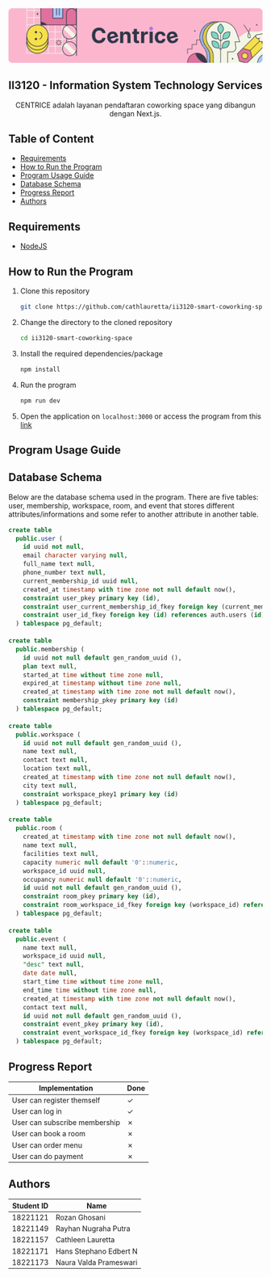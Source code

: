 <img src='public/doc/Header.png'>

## II3120 - Information System Technology Services
<center>
CENTRICE adalah layanan pendaftaran coworking space yang dibangun dengan Next.js.
</center>

## Table of Content
- [Requirements](#requirements)
- [How to Run the Program](#how-to-run-the-program)
- [Program Usage Guide](#program-usage-guide)
- [Database Schema](#database-schema)
- [Progress Report](#progress-report)
- [Authors](#authors)

## Requirements
- [NodeJS](https://nodejs.org/en/download)

## How to Run the Program
1. Clone this repository
    ```bash
    git clone https://github.com/cathlauretta/ii3120-smart-coworking-space
    ```
2. Change the directory to the cloned repository
    ```bash
    cd ii3120-smart-coworking-space
    ```
3. Install the required dependencies/package
    ```bash
    npm install
    ```
4. Run the program
    ```bash
    npm run dev
    ```
5. Open the application on ``localhost:3000`` or access the program from this [link](www.google.com)

## Program Usage Guide


## Database Schema
Below are the database schema used in the program. There are five tables: user, membership, workspace, room, and event that stores different attributes/informations and some refer to another attribute in another table. 

```sql
create table
  public.user (
    id uuid not null,
    email character varying null,
    full_name text null,
    phone_number text null,
    current_membership_id uuid null,
    created_at timestamp with time zone not null default now(),
    constraint user_pkey primary key (id),
    constraint user_current_membership_id_fkey foreign key (current_membership_id) references membership (id) on update cascade on delete cascade,
    constraint user_id_fkey foreign key (id) references auth.users (id) on update cascade on delete cascade
  ) tablespace pg_default;

create table
  public.membership (
    id uuid not null default gen_random_uuid (),
    plan text null,
    started_at time without time zone null,
    expired_at timestamp without time zone null,
    created_at timestamp with time zone not null default now(),
    constraint membership_pkey primary key (id)
  ) tablespace pg_default;

create table
  public.workspace (
    id uuid not null default gen_random_uuid (),
    name text null,
    contact text null,
    location text null,
    created_at timestamp with time zone not null default now(),
    city text null,
    constraint workspace_pkey1 primary key (id)
  ) tablespace pg_default;

create table
  public.room (
    created_at timestamp with time zone not null default now(),
    name text null,
    facilities text null,
    capacity numeric null default '0'::numeric,
    workspace_id uuid null,
    occupancy numeric null default '0'::numeric,
    id uuid not null default gen_random_uuid (),
    constraint room_pkey primary key (id),
    constraint room_workspace_id_fkey foreign key (workspace_id) references workspace (id)
  ) tablespace pg_default;

create table
  public.event (
    name text null,
    workspace_id uuid null,
    "desc" text null,
    date date null,
    start_time time without time zone null,
    end_time time without time zone null,
    created_at timestamp with time zone not null default now(),
    contact text null,
    id uuid not null default gen_random_uuid (),
    constraint event_pkey primary key (id),
    constraint event_workspace_id_fkey foreign key (workspace_id) references workspace (id)
  ) tablespace pg_default;
```

## Progress Report
| Implementation | Done |
|---|---|
| User can register themself | &check; |
| User can log in | &check; |
| User can subscribe membership | &cross; |
| User can book a room | &cross; |
| User can order menu | &cross; |
| User can do payment | &cross; |

## Authors
| Student ID | Name |
|---|---|
| 18221121 | Rozan Ghosani |
| 18221149 | Rayhan Nugraha Putra |
| 18221157 | Cathleen Lauretta |
| 18221171 | Hans Stephano Edbert N |
| 18221173 | Naura Valda Prameswari |